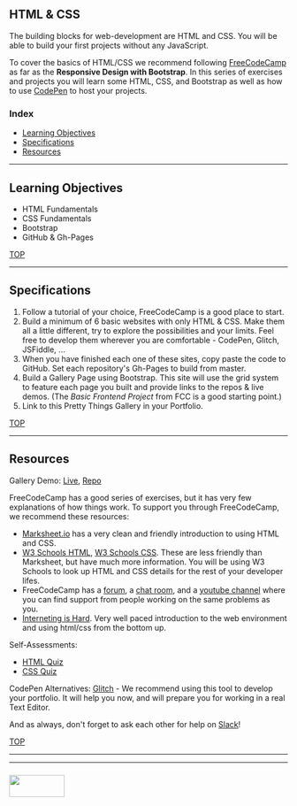 ## HTML & CSS

The building blocks for web-development are HTML and CSS.  You will be able to build your first projects without any JavaScript. 

To cover the basics of HTML/CSS we recommend following [FreeCodeCamp](https://www.freecodecamp.org/challenges/get-set-for-our-front-end-development-projects) as far as the __Responsive Design with Bootstrap__.  In this series of exercises and projects you will learn some HTML, CSS, and Bootstrap as well as how to use [CodePen](https://codepen.io/hello/) to host your projects.  



### Index
* [Learning Objectives](#learning-objectives)
* [Specifications](#specifications)
* [Resources](#resources)

---

## Learning Objectives

* HTML Fundamentals
* CSS Fundamentals
* Bootstrap
* GitHub & Gh-Pages 

[TOP](#index)

---

## Specifications

1. Follow a tutorial of your choice, FreeCodeCamp is a good place to start.
2. Build a minimum of 6 basic websites with only HTML & CSS. Make them all a little different, try to explore the possibilities and your limits. Feel free to develop them wherever you are comfortable - CodePen, Glitch, JSFiddle, ...  
3. When you have finished each one of these sites, copy paste the code to GitHub.  Set each repository's Gh-Pages to build from master.
4. Build a Gallery Page using Bootstrap. This site will use the grid system to feature each page you built and provide links to the repos & live demos.  (The _Basic Frontend Project_ from FCC is a good starting point.)
5. Link to this Pretty Things Gallery in your Portfolio.


[TOP](#index)

---

## Resources

Gallery Demo: [Live](https://elewa-student.github.io/pretty-things/), [Repo](https://github.com/elewa-student/pretty-things/)

FreeCodeCamp has a good series of exercises, but it has very few explanations of how things work.  To support you through FreeCodeCamp, we recommend these resources:
* [Marksheet.io](https://marksheet.io) has a very clean and friendly introduction to using HTML and CSS.  
* [W3 Schools HTML](https://www.w3schools.com/html/default.asp), [W3 Schools CSS](https://www.w3schools.com/css/default.asp). These are less friendly than Marksheet, but have much more information.  You will be using W3 Schools to look up HTML and CSS details for the rest of your developer lifes.  
* FreeCodeCamp has a [forum](https://forum.freecodecamp.org), a [chat room](https://gitter.im/FreeCodeCamp/CodeReview), and a [youtube channel](https://www.youtube.com/channel/UC8butISFwT-Wl7EV0hUK0BQ) where you can find support from people working on the same problems as you.
* [Interneting is Hard](https://internetingishard.com).  Very well paced introduction to the web environment and using html/css from the bottom up.

Self-Assessments:
* [HTML Quiz](https://www.w3schools.com/html/html_quiz.asp)
* [CSS Quiz](https://www.w3schools.com/css/css_quiz.asp)

CodePen Alternatives:
[Glitch](https://glitch.com) - We recommend using this tool to develop your portfolio.  It will help you now, and will prepare you for working in a real Text Editor.

And as always, don't forget to ask each other for help on [Slack](https://join.slack.com/t/elewa-academy/shared_invite/enQtMjk4OTA3OTM1NjIwLTA2ZmQ0NDVhNjQxZWM2NjNhNmMyNmVhZGNhZmJmZTY1OWQ4Nzc0ZTkzZGE3NjdiYTYwYThlNzI3YTg2NGM5MGM)!



[TOP](#index)

___
___
### <a href="http://elewa.education/blog" target="_blank"><img src="https://user-images.githubusercontent.com/18554853/34921062-506450ae-f97d-11e7-875f-6feeb26ad72d.png" width="100" height="40"/></a>


